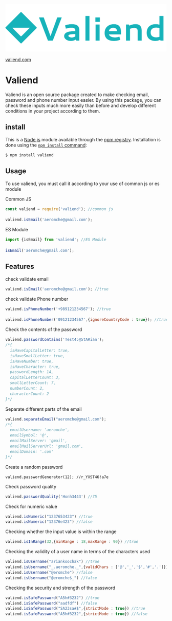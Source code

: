 ![valiend](./Logo-text.png)

[valiend.com](https://www.valiend.com)
# Valiend
Valiend is an open source package created to make checking email, password and phone number input easier. By using this package, you can check these inputs much more easily than before and develop different conditions in your project according to them.

## install
This is a [Node.js](https://nodejs.org/en/) module available through the
[npm registry](https://www.npmjs.com/). Installation is done using the
[`npm install` command](https://docs.npmjs.com/getting-started/installing-npm-packages-locally):
```sh
$ npm install valiend
```
## Usage
To use valiend, you must call it according to your use of common js or es module

Common JS
```js
const valiend = require('valiend'); //common js

valiend.isEmail('aeromche@gmail.com');
```
 

ES Module
```js
import {isEmail} from 'valiend'; //ES Module

isEmail('aeromche@gmail.com');
```
## Features
check validate email
```js
valiend.isEmail('aeromche@gmail.com'); //true
```
check validate Phone number
```js
valiend.isPhoneNumber('+989121234567'); //true

valiend.isPhoneNumber('09121234567',{ignoreCountryCode : true}); //true
```
Check the contents of the password
‍‍‍
```js
valiend.passwordContains('Test4:@5tARian');
/*{
  isHaveCapitalLetter: true,
  isHaveSmallLetter: true,
  isHaveNumber: true,
  isHaveCharacter: true,
  passwordLength: 14,
  capitalLetterCount: 3,
  smallLetterCount: 7,
  numberCount: 2,
  characterCount: 2
}*/
```
Separate different parts of the email
```js
valiend.separateEmail("aeromche@gmail.com");
/*{
  emailUsername: 'aeromche',
  emailSymbol: '@',
  emailMailServer: 'gmail',
  emailMailServerUrl: 'gmail.com',
  emailDomain: '.com'
}*/
```
Create a random password
```js‍‍‍‍
valiend.passwordGenerator(12); //r_YXST46!a7e
```
Check password quality
```js
valiend.passwordQuality('Honh3443') //75
```
Check for numeric value
```js
valiend.isNumeric("1237653423") //true
valiend.isNumeric("12376e423") //false
```
Checking whether the input value is within the range
```js
valiend.isInRange(32,{minRange : 18,maxRange : 90}) //true
```
Checking the validity of a user name in terms of the characters used
```js
valiend.isUsername("ariankoochak") //true
valiend.isUsername("_.aeromche._",{validChars : ['@','_','$','#','.']}) //true
valiend.isUsername("@eromche") //false
valiend.isUsername("@eromche$_") //false
```
Checking the security and strength of the password
```js
valiend.isSafePassword("A5h#3232") //true
valiend.isSafePassword("aadfdf") //false
valiend.isSafePassword("SA23sa#$",{strictMode : true}) //true
valiend.isSafePassword("A5h#3232",{strictMode : true}) //false
```